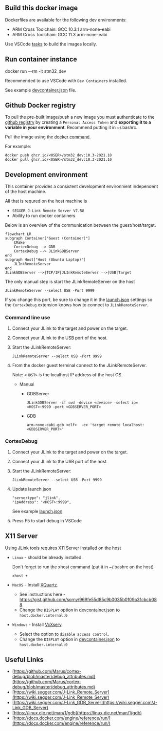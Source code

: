 ## Build this docker image

Dockerfiles are available for the following dev environments:

- ARM Cross Toolchain: GCC 10.3.1 arm-none-eabi
- ARM Cross Toolchain: GCC 11.3 arm-none-eabi

Use VSCode [tasks](.vscode/tasks.json) to build the images locally. 

## Run container instance

docker run --rm -it stm32_dev

Recommended to use VSCode with `Dev Containers` installed. 

See example [devcontainer.json](examples/devcontainer.json) file.

## Github Docker registry

To pull the pre-built image/push a new image you must authenticate to the [github registry](https://docs.github.com/en/packages/working-with-a-github-packages-registry/working-with-the-container-registry#authenticating-to-the-container-registry) by creating a `Personal Access Token` and __exporting it to a variable in your environment__. Recommend putting it in ~/.bashrc.

Pull the image using the [docker command](https://docs.github.com/en/packages/working-with-a-github-packages-registry/working-with-the-container-registry#pulling-container-images).

For example:

```
docker push ghcr.io/<USER>/stm32_dev:10.3-2021.10
docker pull ghcr.io/<USER>/stm32_dev:10.3-2021.10
```

## Development environment

This container provides a consistent development environment independent of the host machine. 

All that is requred on the host machine is 
- `SEGGER J-Link Remote Server V7.58` 
- Ability to run docker containers

Below is an overview of the communication between the guest/host/target.

```mermaid
flowchart LR
subgraph Container["Guest (Container)"]
    CMake
    CortexDebug --> GDB
    CortexDebug --> JLinkGDBServer
end
subgraph Host["Host (Ubuntu Laptop)"]
    JLInkRemoteServer
end
JLinkGDBServer -->|TCP/IP|JLInkRemoteServer -->|USB|Target

```

The only manual step is start the JLinkRemoteServer on the host

```
JLinkRemoteServer --select USB -Port 9999
```

If you change  this port, be sure to change it in the [launch.json](examples/launch.json) settings so the `CortexDebug` extension knows how to connect to `JLinkRemoteServer`.
### Command line use
1. Connect your JLink to the target and power on the target. 
2. Connect your JLink to the USB port of the host.
3. Start the JLinkRemoteServer:

    ```
    JLinkRemoteServer --select USB -Port 9999
    ```
4. From the docker guest terminal connect to the JLinkRemoteServer. 

    Note: `<HOST>` is the localhost IP address of the host OS.
    - Manual
        
        - GDBServer
            ```
            JLinkGDBServer -if swd -device <device> -select ip=<HOST>:9999 -port <GDBSERVER_PORT>
            ```
        - GDB 
            ```
            arm-none-eabi-gdb <elf>  -ex 'target remote localhost:<GDBSERVER_PORT>'
            ```
### CortexDebug
1. Connect your JLink to the target and power on the target. 
2. Connect your JLink to the USB port of the host.
3. Start the JLinkRemoteServer:

    ```
    JLinkRemoteServer --select USB -Port 9999
    ```

4. Update launch.json

    ```
    "servertype": "jlink",
    "ipAddress": "<HOST>:9999",
    ```
    See example [launch.json](examples/launch.json)

5. Press F5 to start debug in VSCode

## X11 Server

Using JLink tools requires X11 Server installed on the host 

- `Linux` - should be already installed.
    
    Don't forget to run the xhost command (put it in ~/.bashrc on the host)

    ```
    xhost +
    ```
- `MacOS` - Install [XQuartz](https://www.xquartz.org/).
    
    - See instructions here - https://gist.github.com/sorny/969fe55d85c9b0035b0109a31cbcb088
    - Change the `DISPLAY` option in [devcontainer.json](examples/devcontainer.json) to `host.docker.internal:0`

- `Windows` - Install [VcXserv](https://sourceforge.net/projects/vcxsrv/).

    - Select the option to `disable access control`.
    - Change the `DISPLAY` option in [devcontainer.json](examples/devcontainer.json) to `host.docker.internal:0`


## Useful Links

- [https://github.com/Marus/cortex-debug/blob/master/debug_attributes.md](https://github.com/Marus/cortex-debug/blob/master/debug_attributes.md)
- [https://wiki.segger.com/J-Link_Remote_Server](https://wiki.segger.com/J-Link_Remote_Server)
- [https://wiki.segger.com/J-Link_GDB_Server](https://wiki.segger.com/J-Link_GDB_Server)
- [https://linux.die.net/man/1/gdb](https://linux.die.net/man/1/gdb)
- [https://docs.docker.com/engine/reference/run/](https://docs.docker.com/engine/reference/run/)